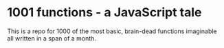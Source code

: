 # 1001 functions - a JavaScript tale

This is a repo for 1000 of the most basic, brain-dead functions imaginable
all written in a span of a month.